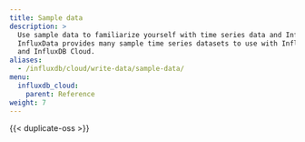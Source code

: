 ```yaml
---
title: Sample data
description: >
  Use sample data to familiarize yourself with time series data and InfluxDB.
  InfluxData provides many sample time series datasets to use with InfluxDB
  and InfluxDB Cloud.
aliases:
  - /influxdb/cloud/write-data/sample-data/
menu:
  influxdb_cloud:
    parent: Reference
weight: 7
---
```


{{< duplicate-oss >}}
